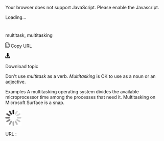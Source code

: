 Your browser does not support JavaScript. Please enable the Javascript.

Loading...

# 

multitask, multitasking

![Copy URL](media/multitask-multitasking/Copy.png)
Copy URL

![Download](media/multitask-multitasking/Download.png)

Download topic

Don't use *multitask* as a verb. *Multitasking* is OK to use as a noun or an adjective.

Examples
A multitasking operating system divides the available microprocessor time among the processes that need it.
Multitasking on Microsoft Surface is a snap.

![In progress](media/multitask-multitasking/activity-large.gif)

URL :
